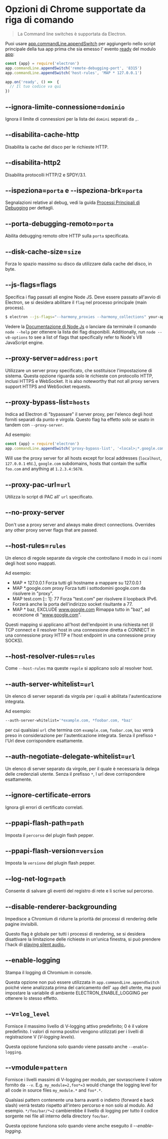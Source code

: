 # Opzioni di Chrome supportate da riga di comando

> La Command line switches è supportata da Electron.

Puoi usare [app.commandLine.appendSwitch](app.md#appcommandlineappendswitchswitch-value) per aggiungerlo nello script principale della tua app prima che sia emesso l' evento [ready](app.md#event-ready) del modulo [app](app.md):

```javascript
const {app} = require('electron')
app.commandLine.appendSwitch('remote-debugging-port', '8315')
app.commandLine.appendSwitch('host-rules', 'MAP * 127.0.0.1')

app.on('ready', () =>  {
  // Il tuo codice va qui
})
```

## --ignora-limite-connessione=`dominio`

Ignora il limite di connessioni per la lista dei `domini` separati da `,`.

## --disabilita-cache-http

Disabilita la cache del disco per le richieste HTTP.

## --disabilita-http2

Disabilita protocolli HTTP/2 e SPDY/3.1.

## --ispeziona=`porta` e --ispeziona-brk=`porta`

Segnalazioni relative al debug, vedi la guida [Processi Principali di Debugging](../tutorial/debugging-main-process.md) per dettagli.

## --porta-debugging-remoto=`porta`

Abilita debugging remoto oltre HTTP sulla `porta` specificata.

## --disk-cache-size=`size`

Forza lo spazio massimo su disco da utilizzare dalla cache del disco, in byte.

## --js-flags=flags

Specifica i flag passati all engine Node JS. Deve essere passato all'avvio di Electron, se si desidera abilitare il `flag` nel processo principale (main process).

```bash
$ electron --js-flags="--harmony_proxies --harmony_collections" your-app
```

Vedere la [Documentazione di Node Js](https://nodejs.org/api/cli.html) o lanciare da terminale il comando `node --help` per ottenere la lista dei flag disponibili. Additionally, run `node --v8-options` to see a list of flags that specifically refer to Node's V8 JavaScript engine.

## --proxy-server=`address:port`

Utilizzare un server proxy specificato, che sostituisce l'impostazione di sistema. Questa opzione riguarda solo le richieste con protocollo HTTP, inclusi HTTPS e WebSocket. It is also noteworthy that not all proxy servers support HTTPS and WebSocket requests.

## --proxy-bypass-list=`hosts`

Indica ad Electron di "bypassare" il server proxy, per l'elenco degli host forniti separati da punto e virgola. Questo flag ha effetto solo se usato in tandem con `--proxy-server`.

Ad esempio:

```javascript
const {app} = require('electron')
app.commandLine.appendSwitch('proxy-bypass-list', '<local>;*.google.com;*foo.com;1.2.3.4:5678')
```

Will use the proxy server for all hosts except for local addresses (`localhost`, `127.0.0.1` etc.), `google.com` subdomains, hosts that contain the suffix `foo.com` and anything at `1.2.3.4:5678`.

## --proxy-pac-url=`url`

Utilizza lo script di PAC all' `url` specificato.

## --no-proxy-server

Don't use a proxy server and always make direct connections. Overrides any other proxy server flags that are passed.

## --host-rules=`rules`

Un elenco di regole separate da virgole che controllano il modo in cui i nomi degli host sono mappati.

Ad esempio:

* MAP * 127.0.0.1 Forza tutti gli hostname a mappare su 127.0.0.1
* MAP *.google.com proxy Forza tutti i sottodomini google.com da risolvere in "proxy".
* MAP test.com [:: 1]: 77 Forza "test.com" per risolvere il loopback IPv6. Forzerà anche la porta dell'indirizzo socket risultante a 77.
* MAP * baz, EXCLUDE www.google.com Rimappa tutto in "baz", ad eccezione di "www.google.com".

Questi mapping si applicano all'host dell'endpoint in una richiesta net (il TCP connect e il resolver host in una connessione diretta e CONNECT in una connessione proxy HTTP e l'host endpoint in una connessione proxy SOCKS).

## --host-resolver-rules=`rules`

Come `--host-rules` ma queste `regole` si applicano solo al resolver host.

## --auth-server-whitelist=`url`

Un elenco di server separati da virgola per i quali è abilitata l'autenticazione integrata.

Ad esempio:

```bash
--auth-server-whitelist='*example.com, *foobar.com, *baz'
```

per cui qualsiasi `url` che termina con `example.com`, `foobar.com`, `baz` verrà preso in considerazione per l'autenticazione integrata. Senza il prefisso `*` l'Url deve corrispondere esattamente.

## --auth-negotiate-delegate-whitelist=`url`

Un elenco di server separato da virgole, per il quale è necessaria la delega delle credenziali utente. Senza il prefisso `*`, l url deve corrispondere esattamente.

## --ignore-certificate-errors

Ignora gli errori di certificato correlati.

## --ppapi-flash-path=`path`

Imposta il `percorso` del plugin flash pepper.

## --ppapi-flash-version=`version`

Imposta la `versione` del plugin flash pepper.

## --log-net-log=`path`

Consente di salvare gli eventi del registro di rete e li scrive sul percorso.

## --disable-renderer-backgrounding

Impedisce a Chromium di ridurre la priorità dei processi di rendering delle pagine invisibili.

Questo flag è globale per tutti i processi di rendering, se si desidera disattivare la limitazione delle richieste in un'unica finestra, si può prendere l'hack di [playing silent audio.](https://github.com/atom/atom/pull/9485/files).

## --enable-logging

Stampa il logging di Chromium in console.

Questa opzione non può essere utilizzata in `app.commandLine.appendSwitch` poiché viene analizzata prima del caricamento dell' `app` dell utente, ma puoi impostare la variabile di ambiente ELECTRON_ENABLE_LOGGING per ottenere lo stesso effetto.

## --v=`log_level`

Fornisce il massimo livello di V-logging attivo predefinito; 0 è il valore predefinito. I valori di norma positivi vengono utilizzati per i livelli di registrazione V (*V-logging levels*).

Questa opzione funziona solo quando viene passato anche `--enable-logging`.

## --vmodule=`pattern`

Fornisce i livelli massimi di V-logging per modulo, per sovrascrivere il valore fornito da `--v`. E.g. `my_module=2,foo*=3` would change the logging level for all code in source files `my_module.*` and `foo*.*`.

Qualsiasi pattern contenente una barra avanti o indietro (forward e back slash) verrà testato rispetto all'intero percorso e non solo al modulo. Ad esempio. `*/foo/bar/*=2` cambierebbe il livello di logging per tutto il codice sorgente nei file all interno della directory `foo/bar`.

Questa opzione funziona solo quando viene anche eseguito il *--enable-logging*.